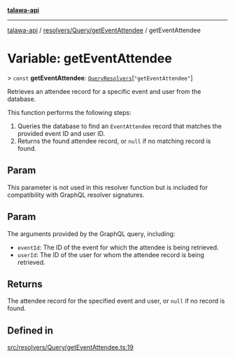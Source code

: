 [**talawa-api**](../../../../README.md)

***

[talawa-api](../../../../modules.md) / [resolvers/Query/getEventAttendee](../README.md) / getEventAttendee

# Variable: getEventAttendee

\> `const` **getEventAttendee**: [`QueryResolvers`](../../../../types/generatedGraphQLTypes/type-aliases/QueryResolvers.md)\[`"getEventAttendee"`\]

Retrieves an attendee record for a specific event and user from the database.

This function performs the following steps:
1. Queries the database to find an `EventAttendee` record that matches the provided event ID and user ID.
2. Returns the found attendee record, or `null` if no matching record is found.

## Param

This parameter is not used in this resolver function but is included for compatibility with GraphQL resolver signatures.

## Param

The arguments provided by the GraphQL query, including:
  - `eventId`: The ID of the event for which the attendee is being retrieved.
  - `userId`: The ID of the user for whom the attendee record is being retrieved.

## Returns

The attendee record for the specified event and user, or `null` if no record is found.

## Defined in

[src/resolvers/Query/getEventAttendee.ts:19](https://github.com/PalisadoesFoundation/talawa-api/blob/4b5c74fd36bcfc2e36f3a06b67d517e865c188be/src/resolvers/Query/getEventAttendee.ts#L19)
